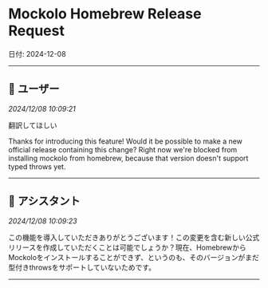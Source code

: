 # Mockolo Homebrew Release Request

日付: 2024-12-08

---

## 👤 ユーザー
*2024/12/08 10:09:21*

翻訳してほしい

Thanks for introducing this feature! Would it be possible to make a new official release containing this change? Right now we're blocked from installing mockolo from homebrew, because that version doesn't support typed throws yet.

---

## 🤖 アシスタント
*2024/12/08 10:09:23*

この機能を導入していただきありがとうございます！この変更を含む新しい公式リリースを作成していただくことは可能でしょうか？現在、HomebrewからMockoloをインストールすることができず、というのも、そのバージョンがまだ型付きthrowsをサポートしていないためです。

---
